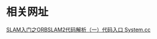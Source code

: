 # 相关网址
[SLAM入门之ORBSLAM2代码解析（一）代码入口 System.cc](https://blog.csdn.net/zqnnn/article/details/79381020)
